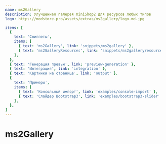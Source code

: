```yaml
---
name: ms2Gallery
description: Улучшенная галерея miniShop2 для ресурсов любых типов
logo: https://modstore.pro/assets/extras/ms2gallery/logo-md.jpg

items: [
  {
    text: 'Сниппеты',
    items: [
      { text: 'ms2Gallery', link: 'snippets/ms2gallery' },
      { text: 'ms2GalleryResources', link: 'snippets/ms2galleryresources' },
    ],
  },
  { text: 'Генерация превью', link: 'preview-generation' },
  { text: 'Интеграция', link: 'integration' },
  { text: 'Картинки на странице', link: 'output' },
  {
    text: 'Примеры',
    items: [
      { text: 'Консольный импорт', link: 'examples/console-import' },
      { text: 'Слайдер Bootstrap3', link: 'examples/bootstrap3-slider' },
    ],
  },
]
---
```

# ms2Gallery

